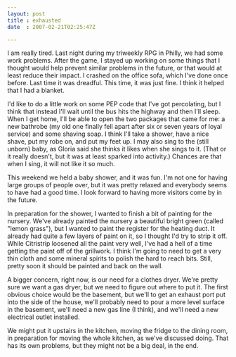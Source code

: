```yaml
---
layout: post
title : exhausted
date  : 2007-02-21T02:25:47Z

---
```

I am really tired.  Last night during my triweekly RPG in Philly, we had some work problems.  After the game, I stayed up working on some things that I thought would help prevent similar problems in the future, or that would at least reduce their impact.  I crashed on the office sofa, which I've done once before.  Last time it was dreadful.  This time, it was just fine.  I think it helped that I had a blanket.

I'd like to do a little work on some PEP code that I've got percolating, but I think that instead I'll wait until the bus hits the highway and then I'll sleep.  When I get home, I'll be able to open the two packages that came for me: a new bathrobe (my old one finally fell apart after six or seven years of loyal service) and some shaving soap.  I think I'll take a shower, have a nice shave, put my robe on, and put my feet up.  I may also sing to the (still unborn) baby, as Gloria said she thinks it likes when she sings to it.  (That or it really doesn't, but it was at least sparked into activity.)  Chances are that when I sing, it will not like it so much.

This weekend we held a baby shower, and it was fun.  I'm not one for having large groups of people over, but it was pretty relaxed and everybody seems to have had a good time.  I look forward to having more visitors come by in the future.

In preparation for the shower, I wanted to finish a bit of painting for the nursery.  We've already painted the nursery a beautiful bright green (called "lemon grass"), but I wanted to paint the register for the heating duct.  It already had quite a few layers of paint on it, so I thought I'd try to strip it off.  While Citristrip loosened all the paint very well, I've had a hell of a time getting the paint off of the grillwork.  I think I'm going to need to get a very thin cloth and some mineral spirits to polish the hard to reach bits. Still, pretty soon it should be painted and back on the wall.

A bigger concern, right now, is our need for a clothes dryer.  We're pretty sure we want a gas dryer, but we need to figure out where to put it.  The first obvious choice would be the basement, but we'll to get an exhaust port put into the side of the house, we'll probably need to pour a more level surface in the basement, we'll need a new gas line (I think), and we'll need a new electrical outlet installed.

We might put it upstairs in the kitchen, moving the fridge to the dining room, in preparation for moving the whole kitchen, as we've discussed doing.  That has its own problems, but they might not be a big deal, in the end. 
